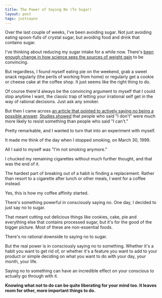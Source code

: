 ```yaml
---
title: The Power of Saying No (To Sugar)
layout: post
tags: justsayno
---
```

Over the last couple of weeks, I've been avoiding sugar. Not just avoiding
eating spoon-fulls of crystal sugar, but avoiding food and drink that contains
sugar.

I've thinking about reducing my sugar intake for a while now. There's [been
enough change in how science sees the sources of weight
gain](http://mobile.nytimes.com/2014/06/11/opinion/what-causes-weight-gain.html)
to be convincing.

But regardless, I found myself eating pie on the weekend, grab a sweet snack
regularly (the perils of working from home) or regularly get a cookie or cheese
cake at the coffee shop. It just seems like the right thing to do.

Of course there'd always be the convincing argument to myself that I could stop
anytime I want, the classic trap of letting your irrational self get in the way
of rational decisions. Just ask any smoker.

But then I came across [an article that pointed to actively saying no being a
possible
answer](https://medium.com/@cammipham/7-things-you-need-to-stop-doing-to-be-more-productive-backed-by-science-a988c17383a6).
[Studies
showed](http://www.jstor.org/discover/10.1086/663212?uid=2&uid=4&sid=21103851959041)
that people who said "I don't" were much more likely to resist something than
people who said "I can't."

Pretty remarkable, and I wanted to turn that into an experiment with myself.

It made me think of the day when I stopped smoking, on March 30, 1999.

All I said to myself was "I'm not smoking anymore."

I chucked my remaining cigarettes without much further thought, and that was the
end of it.

The hardest part of breaking out of a habit is finding a replacement. Rather
than resort to a cigarette after lunch or other meals, I went for a coffee
instead.

Yes, this is how my coffee affinity started.

There's something powerful in consciously saying no. One day, I decided to just
say no to sugar.

That meant cutting out delicious things like cookies, cake, pie and everything
else that contains processed sugar, but it's for the good of the bigger picture.
Most of these are non-essential foods.

There's no rational downside to saying no to sugar.

But the real power is in consciously saying no to something. Whether it's a
habit you want to get rid of, or whether it's a feature you want to add to
your product or simple deciding on what you want to do with your day, your
month, your life.

Saying no to something can have an incredible effect on your conscious to
actually go through with it.

**Knowing what not to do can be quite liberating for your mind too. It leaves
room for other, more important things to do.**
